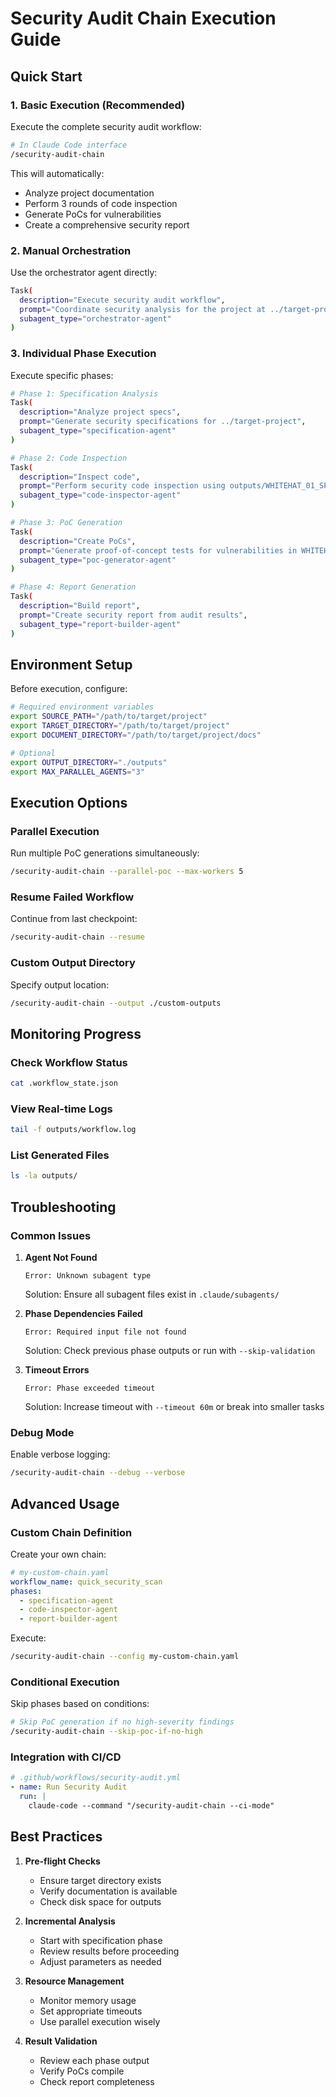 # Security Audit Chain Execution Guide

## Quick Start

### 1. Basic Execution (Recommended)

Execute the complete security audit workflow:

```bash
# In Claude Code interface
/security-audit-chain
```

This will automatically:
- Analyze project documentation
- Perform 3 rounds of code inspection
- Generate PoCs for vulnerabilities
- Create a comprehensive security report

### 2. Manual Orchestration

Use the orchestrator agent directly:

```bash
Task(
  description="Execute security audit workflow",
  prompt="Coordinate security analysis for the project at ../target-project",
  subagent_type="orchestrator-agent"
)
```

### 3. Individual Phase Execution

Execute specific phases:

```bash
# Phase 1: Specification Analysis
Task(
  description="Analyze project specs",
  prompt="Generate security specifications for ../target-project",
  subagent_type="specification-agent"
)

# Phase 2: Code Inspection
Task(
  description="Inspect code",
  prompt="Perform security code inspection using outputs/WHITEHAT_01_SPEC.json",
  subagent_type="code-inspector-agent"
)

# Phase 3: PoC Generation
Task(
  description="Create PoCs",
  prompt="Generate proof-of-concept tests for vulnerabilities in WHITEHAT_02_AUDITMAP.json",
  subagent_type="poc-generator-agent"
)

# Phase 4: Report Generation
Task(
  description="Build report",
  prompt="Create security report from audit results",
  subagent_type="report-builder-agent"
)
```

## Environment Setup

Before execution, configure:

```bash
# Required environment variables
export SOURCE_PATH="/path/to/target/project"
export TARGET_DIRECTORY="/path/to/target/project"
export DOCUMENT_DIRECTORY="/path/to/target/project/docs"

# Optional
export OUTPUT_DIRECTORY="./outputs"
export MAX_PARALLEL_AGENTS="3"
```

## Execution Options

### Parallel Execution
Run multiple PoC generations simultaneously:

```bash
/security-audit-chain --parallel-poc --max-workers 5
```

### Resume Failed Workflow
Continue from last checkpoint:

```bash
/security-audit-chain --resume
```

### Custom Output Directory
Specify output location:

```bash
/security-audit-chain --output ./custom-outputs
```

## Monitoring Progress

### Check Workflow Status
```bash
cat .workflow_state.json
```

### View Real-time Logs
```bash
tail -f outputs/workflow.log
```

### List Generated Files
```bash
ls -la outputs/
```

## Troubleshooting

### Common Issues

1. **Agent Not Found**
   ```
   Error: Unknown subagent type
   ```
   Solution: Ensure all subagent files exist in `.claude/subagents/`

2. **Phase Dependencies Failed**
   ```
   Error: Required input file not found
   ```
   Solution: Check previous phase outputs or run with `--skip-validation`

3. **Timeout Errors**
   ```
   Error: Phase exceeded timeout
   ```
   Solution: Increase timeout with `--timeout 60m` or break into smaller tasks

### Debug Mode

Enable verbose logging:

```bash
/security-audit-chain --debug --verbose
```

## Advanced Usage

### Custom Chain Definition

Create your own chain:

```yaml
# my-custom-chain.yaml
workflow_name: quick_security_scan
phases:
  - specification-agent
  - code-inspector-agent
  - report-builder-agent
```

Execute:
```bash
/security-audit-chain --config my-custom-chain.yaml
```

### Conditional Execution

Skip phases based on conditions:

```bash
# Skip PoC generation if no high-severity findings
/security-audit-chain --skip-poc-if-no-high
```

### Integration with CI/CD

```yaml
# .github/workflows/security-audit.yml
- name: Run Security Audit
  run: |
    claude-code --command "/security-audit-chain --ci-mode"
```

## Best Practices

1. **Pre-flight Checks**
   - Ensure target directory exists
   - Verify documentation is available
   - Check disk space for outputs

2. **Incremental Analysis**
   - Start with specification phase
   - Review results before proceeding
   - Adjust parameters as needed

3. **Resource Management**
   - Monitor memory usage
   - Set appropriate timeouts
   - Use parallel execution wisely

4. **Result Validation**
   - Review each phase output
   - Verify PoCs compile
   - Check report completeness